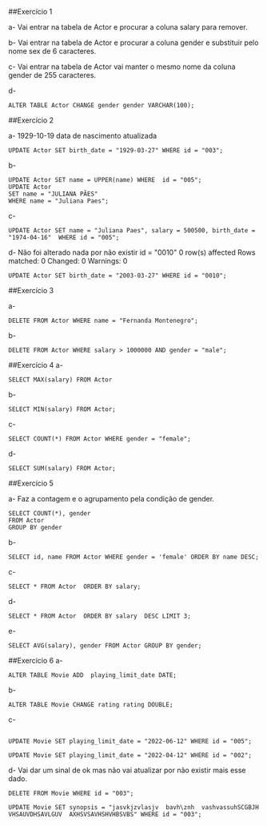 ##Exercício 1

a- Vai entrar na tabela de Actor e  procurar a coluna salary para remover.

b- Vai entrar na tabela de Actor  e procurar a coluna gender e substituir pelo nome sex de 6 caracteres.

c- Vai entrar na tabela de Actor  vai manter o mesmo nome da coluna gender  de 255 caracteres.

d-
```
ALTER TABLE Actor CHANGE gender gender VARCHAR(100);
```

##Exercício 2

a- 1929-10-19 data de nascimento atualizada
```
UPDATE Actor SET birth_date = "1929-03-27" WHERE id = "003";
``` 

b-
```
UPDATE Actor SET name = UPPER(name) WHERE  id = "005";
UPDATE Actor
SET name = "JULIANA PÃES"
WHERE name = "Juliana Paes";
```

c-
```
UPDATE Actor SET name = "Juliana Paes", salary = 500500, birth_date = "1974-04-16"  WHERE id = "005";
```

d- Não foi alterado nada por não existir id = "0010"
0 row(s) affected Rows matched: 0  Changed: 0  Warnings: 0
```
UPDATE Actor SET birth_date = "2003-03-27" WHERE id = "0010";

```

##Exercício 3

a-
```
DELETE FROM Actor WHERE name = "Fernanda Montenegro";
```

b-
```
DELETE FROM Actor WHERE salary > 1000000 AND gender = "male";
```

##Exercício 4
a-
```
SELECT MAX(salary) FROM Actor
```
b-
```
SELECT MIN(salary) FROM Actor;
```
c-
```
SELECT COUNT(*) FROM Actor WHERE gender = "female";
```

d-
```
SELECT SUM(salary) FROM Actor;
```

##Exercício 5

a- Faz a contagem e o agrupamento pela condição de gender.
```
SELECT COUNT(*), gender
FROM Actor
GROUP BY gender
```
b-
```
SELECT id, name FROM Actor WHERE gender = 'female' ORDER BY name DESC;
```
c-
```
SELECT * FROM Actor  ORDER BY salary;
```
d-
```
SELECT * FROM Actor  ORDER BY salary  DESC LIMIT 3;
```
e-
```
SELECT AVG(salary), gender FROM Actor GROUP BY gender;
```

##Exercício 6
a-
```
ALTER TABLE Movie ADD  playing_limit_date DATE;

```
b-
```
ALTER TABLE Movie CHANGE rating rating DOUBLE;
```
c-
```

UPDATE Movie SET playing_limit_date = "2022-06-12" WHERE id = "005";

UPDATE Movie SET playing_limit_date = "2022-04-12" WHERE id = "002";

```
d- Vai dar um sinal de ok mas não vai atualizar por não existir mais esse dado.
```
DELETE FROM Movie WHERE id = "003";

UPDATE Movie SET synopsis = "jasvkjzvlasjv  bavh\znh  vashvassuhSCGBJH  VHSAUVDHSAVLGUV  AXHSVSAVHSHVHBSVBS" WHERE id = "003";


```
